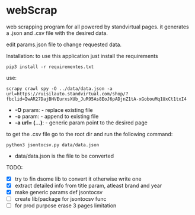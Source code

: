 # webScrap

web scrapping program for all powered by standvirtual pages.
it generates a .json and .csv file with the desired data.

edit params.json file to change requested data.

Installation:
to use this application just install the requirements

```
pip3 install -r requirementes.txt
```

use:
```
scrapy crawl spy -O ../data/data.json -a url=https://ruisilauto.standvirtual.com/shop/?fbclid=IwAR27DajBHVEurxsXUb_JuR95As8EoJ6pADjnZ1tA-xGobouMq1UxCt1txI4
```

- **-O** param:
        - replace existing file 
- **-o** param:
        - append to existing file
- **-a url= (...)**:
        - generic param point to the desired page


to get the .csv file go to the root dir and run the following command:
```
python3 jsontocsv.py data/data.json
```

- data/data.json is the file to be converted 

TODO:
- [x] try to fin dsome lib to convert it otherwise write one 
- [x] extract detailed info from title param, atleast brand and year
- [x] make generic params def jsontocsv 
- [ ] create lib/package for jsontocsv func 
- [ ] for prod purpose erase 3 pages limitation  
